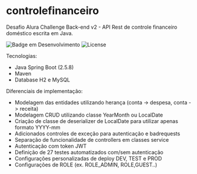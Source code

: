 # controlefinanceiro
Desafio Alura Challenge Back-end v2 - API Rest de controle financeiro doméstico escrita em Java.

![Badge em Desenvolvimento](https://img.shields.io/badge/STATUS-Em%20desenvolvimento-success)
![License](https://img.shields.io/badge/LICENSE-GPLv2-blue)


Tecnologias:
- Java Spring Boot (2.5.8)
- Maven
- Database H2 e MySQL

Diferenciais de implementação:
- Modelagem das entidades utilizando herança (conta -> despesa, conta -> receita)
- Modelagem CRUD utilizando classe YearMonth ou LocalDate
- Criação de classe de deserializer de LocalDate para utilizar apenas formato YYYY-mm
- Adicionados controles de exceção para autenticação e badrequests
- Separação de funcionalidade de controllers em classes service
- Autenticação com token JWT
- Definição de 27 testes automatizados com/sem autenticação
- Configurações personalizadas de deploy DEV, TEST e PROD
- Configurações de ROLE (ex. ROLE_ADMIN, ROLE,GUEST..)


